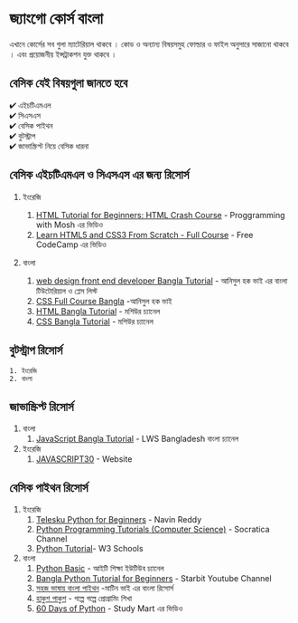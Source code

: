 # জ্যাংগো কোর্স বাংলা 

এখানে কোর্সের সব গুলা ম্যাটেরিয়াল থাকবে । কোড ও অন্যান্য বিষয়সমুহ ফোল্ডার ও ফাইল অনুসারে সাজানো থাকবে । এবং প্রয়োজনীয় ইন্সট্রাকশন যুক্ত থাকবে । 

## বেসিক যেই বিষয়গুলা জানতে হবে 

✔ এইচটিএমএল   
✔ সিএসএস   
✔ বেসিক পাইথন  
✔ বুটস্ট্রাপ   
✔ জাভাস্ক্রিপ্ট নিয়ে বেসিক ধারনা 

## বেসিক এইচটিএমএল ও সিএসএস এর জন্য রিসোর্স 

1. ইংরেজি
    1.  [HTML Tutorial for Beginners: HTML Crash Course](https://www.youtube.com/watch?v=qz0aGYrrlhU) - Proggramming with Mosh এর ভিডিও 
    2. [Learn HTML5 and CSS3 From Scratch - Full Course](https://www.youtube.com/watch?v=mU6anWqZJcc) - Free CodeCamp এর ভিডিও 


2. বাংলা 
    1. [web design front end developer Bangla Tutorial](https://www.youtube.com/watch?v=FwmuhNTrJO4&list=PLgH5QX0i9K3oHBr5dsumGwjUxByN5Lnw3) - আনিসুল হক ভাই এর বাংলা টিউটোরিয়াল ও প্লেস লিস্ট 
    2. [CSS Full Course Bangla](https://www.youtube.com/watch?v=_5TU7eXKeyk&list=PLgH5QX0i9K3qjCBXjTmv7Xeh8MDUUVJDO&index=3) -আনিসুল হক ভাই 
    3. [HTML Bangla Tutorial](https://www.youtube.com/playlist?list=PLm64fbD5OnxuObyOVSxcM0TUcBLDF2w64) - মশিউর চ্যানেল 
    4. [CSS Bangla Tutorial](https://www.youtube.com/playlist?list=PLm64fbD5Onxvj4aifOC8P8U8inUqWzdSH) - মশিউর চ্যানেল 

    

## বুটস্ট্রাপ রিসোর্স 
    1. ইংরেজি 
    2. বাংলা 

## জাভাস্ক্রিপ্ট রিসোর্স 
1. বাংলা 
    1. [JavaScript Bangla Tutorial](https://www.youtube.com/watch?v=rePN-VFo1Eo&list=PLHiZ4m8vCp9OkrURufHpGUUTBjJhO9Ghy) - LWS Bangladesh বাংলা চ্যানেল 
2. ইংরেজি 
    1. [JAVASCRIPT30](https://javascript30.com/) - Website 


## বেসিক পাইথন রিসোর্স 
1. ইংরেজি
    1.  [Telesku Python for Beginners](https://www.youtube.com/watch?v=QXeEoD0pB3E&list=PLsyeobzWxl7poL9JTVyndKe62ieoN-MZ3) - Navin Reddy
    2. [Python Programming Tutorials (Computer Science)](https://www.youtube.com/playlist?list=PLi01XoE8jYohWFPpC17Z-wWhPOSuh8Er-) - Socratica Channel
    2. [Python Tutorial](https://www.w3schools.com/python/default.asp)- W3 Schools
2. বাংলা 
    1. [Python Basic](https://www.youtube.com/watch?v=PflIsrBel8E&list=PLrLsat9e6PfHjMmGsUWk9ermpvCi5kexy) - আইটি শিক্ষা ইউটিউব চ্যানেল 
    2. [Bangla Python Tutorial for Beginners](https://www.youtube.com/playlist?list=PLlBKlxyCgmsCYJLq9qc5QzaU-oBFJN79B) - Starbit Youtube Channel
    3. [সহজ ভাষায় বাংলা পাইথন](https://python.maateen.me/) -মাটিন ভাই এর বাংলা রিসোর্স 
    4. [হাকুশ পাকুশ](https://hukush-pakush.com/) - গল্পে গল্পে প্রোগ্রামিং শিখা 
    5.  [60 Days of Python](https://www.youtube.com/watch?v=FZmPnTVOAR4&list=PLKdU0fuY4OFf7qj4eoBtvALAB_Ml2rN0V) - Study Mart এর ভিডিও
    


